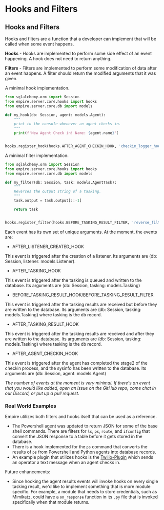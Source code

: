# Hooks and Filters

## Hooks and Filters

Hooks and filters are a function that a developer can implement that will be called when some event happens.

**Hooks** - Hooks are implemented to perform some side effect of an event happening. A hook does not need to return anything.

**Filters** - Filters are implemented to perform some modification of data after an event happens. A filter should return the modified arguments that it was given.

A minimal hook implementation.

```python
from sqlalchemy.orm import Session
from empire.server.core.hooks import hooks
from empire.server.core.db import models

def my_hook(db: Session, agent: models.Agent):
    """
    print to the console whenever an agent checks in.
    """
    print(f'New Agent Check in! Name: {agent.name}')


hooks.register_hook(hooks.AFTER_AGENT_CHECKIN_HOOK, 'checkin_logger_hook', my_hook)
```

A minimal filter implementation.

```python
from sqlalchemy.orm import Session
from empire.server.core.hooks import hooks
from empire.server.core.db import models

def my_filter(db: Session, task: models.AgentTask):
    """
    Reverses the output string of a tasking.
    """
    task.output = task.output[::-1]

    return task


hooks.register_filter(hooks.BEFORE_TASKING_RESULT_FILTER, 'reverse_filter', my_filter)
```

Each event has its own set of unique arguments. At the moment, the events are:

* AFTER_LISTENER_CREATED_HOOK

This event is triggered after the creation of a listener. Its arguments are (db: Session, listener: models.Listener).

* AFTER\_TASKING\_HOOK

This event is triggered after the tasking is queued and written to the database. Its arguments are (db: Session, tasking: models.Tasking)

* BEFORE\_TASKING\_RESULT\_HOOK/BEFORE\_TASKING\_RESULT\_FILTER

This event is triggered after the tasking results are received but before they are written to the database. Its arguments are (db: Session, tasking: models.Tasking) where tasking is the db record.

* AFTER\_TASKING\_RESULT\_HOOK

This event is triggered after the tasking results are received and after they are written to the database. Its arguments are (db: Session, tasking: models.Tasking) where tasking is the db record.

* AFTER\_AGENT\_CHECKIN\_HOOK

 This event is triggered after the agent has completed the stage2 of the checkin process, and the sysinfo has been written to the database. Its arguments are (db: Session, agent: models.Agent)

_The number of events at the moment is very minimal. If there's an event that you would like added, open an issue on the GitHub repo, come chat in our Discord, or put up a pull request._

### Real World Examples

Empire utilizes both filters and hooks itself that can be used as a reference.

* The Powershell agent was updated to return JSON for some of the base shell commands. There are filters for `ls`, `ps`, `route`, and `ifconfig` that convert the JSON response to a table before it gets stored in the database.
* There is a hook implemented for the `ps` command that converts the results of `ps` from Powershell and Python agents into database records.
* An example plugin that utilizes hooks is the [Twilio-Plugin](https://github.com/BC-SECURITY/Twilio-Plugin) which sends an operator a text message when an agent checks in.

Future enhancements:

*   Since hooking the agent results events will invoke hooks on every single tasking result,
    we'd like to implement something that is more module specific. For example, a module that needs to store credentials, such as Mimikatz, could have a `on_response` function in its `.py` file that is invoked specifically when that module returns.
